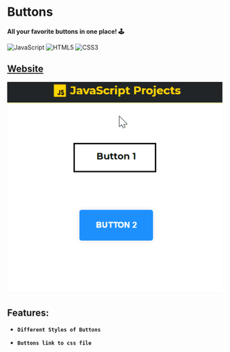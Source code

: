 # Buttons

<b>All your favorite buttons in one place! 🕹</b>

![JavaScript](https://img.shields.io/badge/-JavaScript-%23F7DF1C?style=flat-square&logo=javascript&logoColor=000000&labelColor=%23F7DF1C&color=%23FFCE5A)
![HTML5](https://img.shields.io/badge/-HTML5-%23E44D27?style=flat-square&logo=html5&logoColor=ffffff)
![CSS3](https://img.shields.io/badge/-CSS3-%231572B6?style=flat-square&logo=css3)

## <a href="https://xjqx.github.io/JavaScript-Projects/Buttons/">Website</a>

<img src="static/buttons.gif" alt="buttons.gif" width=500></img>

## Features:
- **`Different Styles of Buttons`**

- **`Buttons link to css file`**
